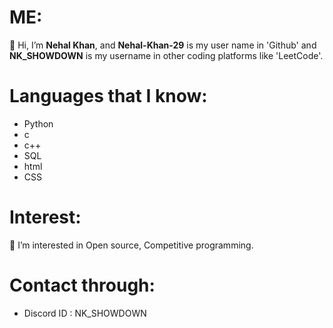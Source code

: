 # ME:
👋 Hi, I’m **Nehal Khan**, and **Nehal-Khan-29** is my user name in 'Github' and **NK_SHOWDOWN** is my username in other coding platforms like 'LeetCode'.
# Languages that I know:
- Python
- c
- c++
- SQL
- html	
- CSS
# Interest:
👀 I’m interested in Open source, Competitive programming.
# Contact through:
- Discord ID : NK_SHOWDOWN

<!---
Nehal-Khan-29/Nehal-Khan-29 is a ✨ special ✨ repository because its `README.md` (this file) appears on your GitHub profile.
You can click the Preview link to take a look at your changes.
--->
